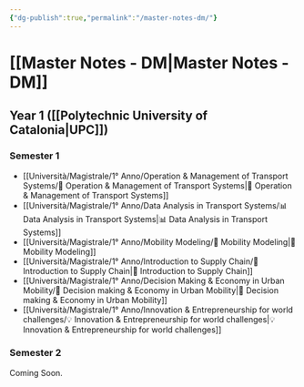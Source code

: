 ```yaml
---
{"dg-publish":true,"permalink":"/master-notes-dm/"}
---
```


# [[Master Notes - DM\|Master Notes - DM]]

## Year 1 ([[Polytechnic University of Catalonia\|UPC]])

### Semester 1

- [[Università/Magistrale/1° Anno/Operation & Management of Transport Systems/🚦 Operation & Management of Transport Systems\|🚦 Operation & Management of Transport Systems]]
- [[Università/Magistrale/1° Anno/Data Analysis in Transport Systems/📊 Data Analysis in Transport Systems\|📊 Data Analysis in Transport Systems]]
- [[Università/Magistrale/1° Anno/Mobility Modeling/📐 Mobility Modeling\|📐 Mobility Modeling]]
- [[Università/Magistrale/1° Anno/Introduction to Supply Chain/🚚 Introduction to Supply Chain\|🚚 Introduction to Supply Chain]]
- [[Università/Magistrale/1° Anno/Decision Making & Economy in Urban Mobility/💼 Decision making & Economy in Urban Mobility\|💼 Decision making & Economy in Urban Mobility]]
- [[Università/Magistrale/1° Anno/Innovation & Entrepreneurship for world challenges/💡 Innovation & Entrepreneurship for world challenges\|💡 Innovation & Entrepreneurship for world challenges]]

### Semester 2

Coming Soon.

